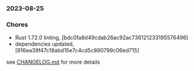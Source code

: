 ### 2023-08-25

### Chores
+ Rust 1.72.0 linting, [bdc0fa8d49cdab26ac92ac736121233195576496]
+ dependencies updated, [816ea39f47c18abd15e7c4cd5c890799c06ed715]

see <a href='https://github.com/mrjackwills/mealpedant_api/blob/main/CHANGELOG.md'>CHANGELOG.md</a> for more details
